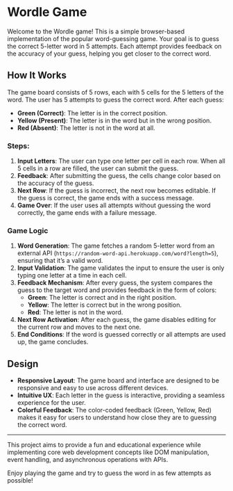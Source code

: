 # Wordle Game

Welcome to the Wordle game! This is a simple browser-based implementation of the popular word-guessing game. Your goal is to guess the correct 5-letter word in 5 attempts. Each attempt provides feedback on the accuracy of your guess, helping you get closer to the correct word.

## How It Works

The game board consists of 5 rows, each with 5 cells for the 5 letters of the word. The user has 5 attempts to guess the correct word. After each guess:

- **Green (Correct)**: The letter is in the correct position.
- **Yellow (Present)**: The letter is in the word but in the wrong position.
- **Red (Absent)**: The letter is not in the word at all.

### Steps:

1. **Input Letters**: The user can type one letter per cell in each row. When all 5 cells in a row are filled, the user can submit the guess.
2. **Feedback**: After submitting the guess, the cells change color based on the accuracy of the guess.
3. **Next Row**: If the guess is incorrect, the next row becomes editable. If the guess is correct, the game ends with a success message.
4. **Game Over**: If the user uses all attempts without guessing the word correctly, the game ends with a failure message.

### Game Logic

1. **Word Generation**: The game fetches a random 5-letter word from an external API (`https://random-word-api.herokuapp.com/word?length=5`), ensuring that it’s a valid word.
2. **Input Validation**: The game validates the input to ensure the user is only typing one letter at a time in each cell.
3. **Feedback Mechanism**: After every guess, the system compares the guess to the target word and provides feedback in the form of colors:
   - **Green**: The letter is correct and in the right position.
   - **Yellow**: The letter is correct but in the wrong position.
   - **Red**: The letter is not in the word.
4. **Next Row Activation**: After each guess, the game disables editing for the current row and moves to the next one.
5. **End Conditions**: If the word is guessed correctly or all attempts are used up, the game concludes.

## Design

- **Responsive Layout**: The game board and interface are designed to be responsive and easy to use across different devices.
- **Intuitive UX**: Each letter in the guess is interactive, providing a seamless experience for the user.
- **Colorful Feedback**: The color-coded feedback (Green, Yellow, Red) makes it easy for users to understand how close they are to guessing the correct word.

---

This project aims to provide a fun and educational experience while implementing core web development concepts like DOM manipulation, event handling, and asynchronous operations with APIs.

Enjoy playing the game and try to guess the word in as few attempts as possible!
